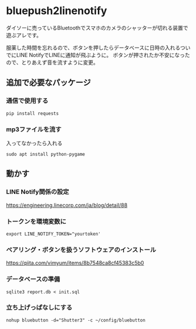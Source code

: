 # bluepush2linenotify
ダイソーに売っているBluetoothでスマホのカメラのシャッターが切れる装置で遊ぶアレです。

服薬した時間を忘れるので、ボタンを押したらデータベースに日時の入れるついでにLINE NotifyでLINEに通知が飛ぶように。
ボタンが押されたか不安になったので、とりあえず音を流すように変更。

## 追加で必要なパッケージ
### 通信で使用する
````
pip install requests
````
### mp3ファイルを流す
入ってなかったら入れる
````
sudo apt install python-pygame
````

## 動かす
### LINE Notify関係の設定
https://engineering.linecorp.com/ja/blog/detail/88
### トークンを環境変数に
````
export LINE_NOTIFY_TOKEN="yourtoken'
````

### ペアリング・ボタンを扱うソフトウェアのインストール
https://qiita.com/vimyum/items/8b7548ca8cf45383c5b0
### データベースの準備
````
sqlite3 report.db < init.sql
````

### 立ち上げっぱなしにする
````
nohup bluebutton -d="Shutter3" -c ~/config/bluebutton
````
